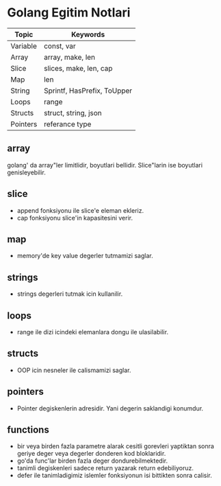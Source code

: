 # Golang Egitim Notlari

| Topic | Keywords |
| ------ | ------ |
| Variable | const, var|
| Array | array, make, len|
| Slice | slices, make, len, cap|
| Map | len|
| String | Sprintf, HasPrefix, ToUpper |
| Loops | range |
| Structs | struct, string, json |
| Pointers | referance type  |

## array
golang' da array"ler limitlidir, boyutlari bellidir. Slice"larin ise boyutlari genisleyebilir.

## slice
* append fonksiyonu ile slice'e eleman ekleriz.
* cap fonksiyonu slice'in kapasitesini verir.

## map
* memory'de key value degerler tutmamizi saglar.

## strings
* strings degerleri tutmak icin kullanilir.

## loops
* range ile dizi icindeki elemanlara dongu ile ulasilabilir.

## structs
* OOP icin nesneler ile calismamizi saglar.

## pointers
* Pointer degiskenlerin adresidir. Yani degerin saklandigi konumdur.

## functions
* bir veya birden fazla parametre alarak cesitli gorevleri yaptiktan sonra geriye deger veya degerler donderen kod bloklaridir.
* go'da func'lar birden fazla deger dondurebilmektedir.
* tanimli degiskenleri sadece return yazarak return edebiliyoruz.
* defer ile tanimladigimiz islemler fonksiyonun isi bittikten sonra calisir.